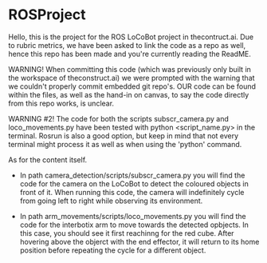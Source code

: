# ROSProject
 
Hello, this is the project for the ROS LoCoBot project in thecontruct.ai.
Due to rubric metrics, we have been asked to link the code as a repo as well, hence this repo has been made and you're currently reading the ReadME.

WARNING! When committing this code (which was previously only built in the workspace of theconstruct.ai) we were prompted with the warning that we couldn't properly commit embedded git repo's.
OUR code can be found within the files, as well as the hand-in on canvas, to say the code directly from this repo works, is unclear. 

WARNING #2! The code for both the scripts subscr_camera.py and loco_movements.py have been tested with python <script_name.py> in the terminal. Rosrun is also a good option, but keep in mind that not every terminal might process it as well as when using the 'python' command.

As for the content itself. 
- In path camera_detection/scripts/subscr_camera.py you will find the code for the camera on the LoCoBot to detect the coloured objects in front of it. When running this code, the camera will indefinitely cycle from going left to right while observing its environment. 

- In path arm_movements/scripts/loco_movements.py you will find the code for the interbotix arm to move towards the detected opbjects. In this case, you should see it first reachinng for the red cube. After hovering above the objerct with the end effector, it will return to its home position before repeating the cycle for a different object.

